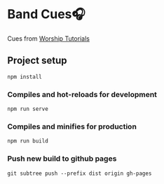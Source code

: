 # Band Cues🎧

Cues from [Worship Tutorials](https://worshiptutorials.com/product/clicks-and-cues/)


## Project setup
```
npm install
```

### Compiles and hot-reloads for development
```
npm run serve
```

### Compiles and minifies for production
```
npm run build
```

### Push new build to github pages
```
git subtree push --prefix dist origin gh-pages
```